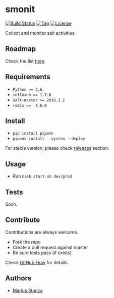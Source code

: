 # smonit

[![Build Status](https://travis-ci.com/wmariuss/smonit.svg?branch=master)](https://travis-ci.com/wmariuss/smonit)
[![Tag](https://img.shields.io/github/v/tag/wmariuss/smonit)](https://github.com/wmariuss/smonit/tags)
[![License](https://img.shields.io/github/license/wmariuss/smonit)](https://github.com/wmariuss/smonit/blob/master/LICENSE)

Collect and monitor salt activities.

## Roadmap

Check the list [here](docs/list.todo).

## Requirements

* `Python >= 3.6`
* `influxdb >= 1.7.6`
* `salt-master >= 2018.3.2`
* `redis >=  4.0.9`

## Install

* `pip install pipenv`
* `pipenv install --system --deploy`

For stable version, please check [releases](https://github.com/wmariuss/smonit/tags) section.

## Usage

* Run `bash start.sh dev/prod`

## Tests

Soon.

## Contribute

Contributions are always welcome.

* Fork the repo
* Create a pull request against master
* Be sure tests pass (if exists)

Check [GitHub Flow](https://guides.github.com/introduction/flow/) for details.

## Authors

* [Marius Stanca](mailto:me@marius.xyz)

